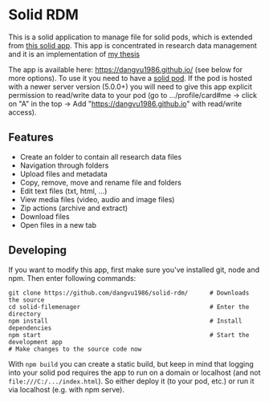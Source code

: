 # Solid RDM

This is a solid application to manage file for solid pods, which is extended from [this solid app](https://github.com/Otto-AA/solid-filemanager/). This app is concentrated in research data management and it is an implementation of  [my thesis](https://vsr.informatik.tu-chemnitz.de/edu/studentprojects/2019/004/)

The app is available here: https://dangvu1986.github.io/ (see below for more options). To use it you need to have a [solid pod](https://solid.inrupt.com/get-a-solid-pod). If the pod is hosted with a newer server version (5.0.0+) you will need to give this app explicit permission to read/write data to your pod (go to .../profile/card#me -> click on "A" in the top -> Add "https://dangvu1986.github.io" with read/write access).

## Features

- Create an folder to contain all research data files
- Navigation through folders
- Upload files and metadata
- Copy, remove, move and rename file and folders
- Edit text files (txt, html, ...)
- View media files (video, audio and image files)
- Zip actions (archive and extract)
- Download files
- Open files in a new tab

<!---![Screenshot of the file manager](./images/Screenshot.png "Demo Screenshot") -->

## Developing
If you want to modify this app, first make sure you've installed git, node and npm. Then enter following commands:

```shell
git clone https://github.com/dangvu1986/solid-rdm/      # Downloads the source
cd solid-filemenager                                    # Enter the directory
npm install                                             # Install dependencies
npm start                                               # Start the development app
# Make changes to the source code now
```

With `npm build` you can create a static build, but keep in mind that logging into your solid pod requires the app to run on a domain or localhost (and not `file:///C:/.../index.html`). So either deploy it (to your pod, etc.) or run it via localhost (e.g. with npm serve).